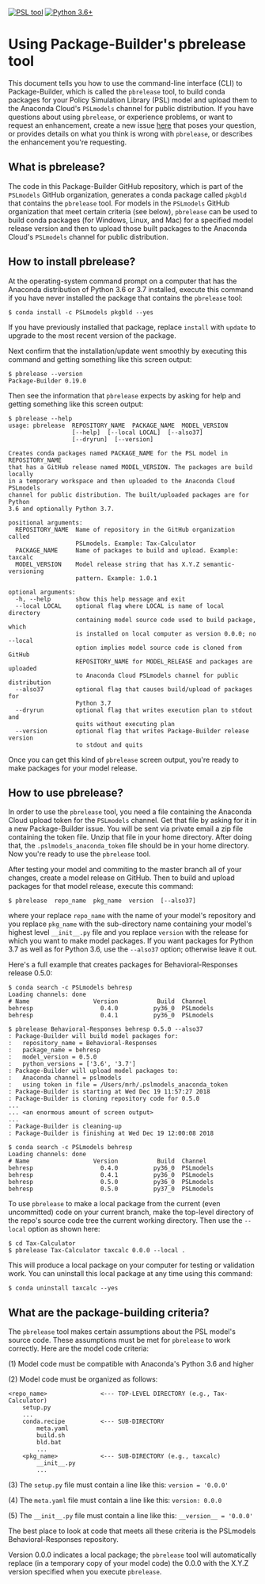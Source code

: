 [![PSL tool](https://img.shields.io/badge/PSL-tool-a0a0a0.svg)](https://www.PSLmodels.org)
[![Python 3.6+](https://img.shields.io/badge/python-3.6%2B-blue.svg)](https://www.python.org/downloads/release/python-360/)


Using Package-Builder's pbrelease tool
======================================

This document tells you how to use the command-line interface (CLI) to
Package-Builder, which is called the `pbrelease` tool, to build conda
packages for your Policy Simulation Library (PSL) model and upload
them to the Anaconda Cloud's `PSLmodels` channel for public
distribution.  If you have questions about using `pbrelease`, or
experience problems, or want to request an enhancement, create a new
issue
[here](https://github.com/PSLmodels/Package-Builder/issues)
that poses your question, or provides details on what you think is
wrong with `pbrelease`, or describes the enhancement you're
requesting.


What is pbrelease?
------------------

The code in this Package-Builder GitHub repository, which is part of
the `PSLmodels` GitHub organization, generates a conda package called
`pkgbld` that contains the `pbrelease` tool.  For models in the
`PSLmodels` GitHub organization that meet certain criteria (see
below), `pbrelease` can be used to build conda packages (for Windows,
Linux, and Mac) for a specified model release version and then to
upload those built packages to the Anaconda Cloud's `PSLmodels`
channel for public distribution.

How to install pbrelease?
-------------------------

At the operating-system command prompt on a computer that has the
Anaconda distribution of Python 3.6 or 3.7 installed, execute this
command if you have never installed the package that contains the
`pbrelease` tool:

```
$ conda install -c PSLmodels pkgbld --yes
```

If you have previously installed that package, replace `install` with
`update` to upgrade to the most recent version of the package.

Next confirm that the installation/update went smoothly by executing
this command and getting something like this screen output:

```
$ pbrelease --version
Package-Builder 0.19.0
```

Then see the information that `pbrelease` expects by asking for help
and getting something like this screen output:

```
$ pbrelease --help
usage: pbrelease  REPOSITORY_NAME  PACKAGE_NAME  MODEL_VERSION
                  [--help]  [--local LOCAL]  [--also37]
                  [--dryrun]  [--version]

Creates conda packages named PACKAGE_NAME for the PSL model in REPOSITORY_NAME
that has a GitHub release named MODEL_VERSION. The packages are build locally
in a temporary workspace and then uploaded to the Anaconda Cloud PSLmodels
channel for public distribution. The built/uploaded packages are for Python
3.6 and optionally Python 3.7.

positional arguments:
  REPOSITORY_NAME  Name of repository in the GitHub organization called
                   PSLmodels. Example: Tax-Calculator
  PACKAGE_NAME     Name of packages to build and upload. Example: taxcalc
  MODEL_VERSION    Model release string that has X.Y.Z semantic-versioning
                   pattern. Example: 1.0.1

optional arguments:
  -h, --help       show this help message and exit
  --local LOCAL    optional flag where LOCAL is name of local directory
                   containing model source code used to build package, which
                   is installed on local computer as version 0.0.0; no --local
                   option implies model source code is cloned from GitHub
                   REPOSITORY_NAME for MODEL_RELEASE and packages are uploaded
                   to Anaconda Cloud PSLmodels channel for public distribution
  --also37         optional flag that causes build/upload of packages for
                   Python 3.7
  --dryrun         optional flag that writes execution plan to stdout and
                   quits without executing plan
  --version        optional flag that writes Package-Builder release version
                   to stdout and quits
```

Once you can get this kind of `pbrelease` screen output, you're ready
to make packages for your model release.


How to use pbrelease?
---------------------

In order to use the `pbrelease` tool, you need a file containing the
Anaconda Cloud upload token for the `PSLmodels` channel.  Get that
file by asking for it in a new Package-Builder issue.  You will be
sent via private email a zip file containing the token file.  Unzip
that file in your home directory.  After doing that, the
`.pslmodels_anaconda_token` file should be in your home directory.
Now you're ready to use the `pbrelease` tool.

After testing your model and commiting to the master branch all of
your changes, create a model release on GitHub.  Then to build and
upload packages for that model release, execute this command:

```
$ pbrelease  repo_name  pkg_name  version  [--also37]
```

where your replace `repo_name` with the name of your model's
repository and you replace `pkg_name` with the sub-directory name
containing your model's highest level `__init__.py` file and you
replace `version` with the release for which you want to make
model packages.  If you want packages for Python 3.7 as well as
for Python 3.6, use the `--also37` option; otherwise leave it out.

Here's a full example that creates packages for Behavioral-Responses
release 0.5.0:

```
$ conda search -c PSLmodels behresp
Loading channels: done
# Name                  Version           Build  Channel
behresp                   0.4.0          py36_0  PSLmodels
behresp                   0.4.1          py36_0  PSLmodels

$ pbrelease Behavioral-Responses behresp 0.5.0 --also37
: Package-Builder will build model packages for:
:   repository_name = Behavioral-Responses
:   package_name = behresp
:   model_version = 0.5.0
:   python_versions = ['3.6', '3.7']
: Package-Builder will upload model packages to:
:   Anaconda channel = pslmodels
:   using token in file = /Users/mrh/.pslmodels_anaconda_token
: Package-Builder is starting at Wed Dec 19 11:57:27 2018
: Package-Builder is cloning repository code for 0.5.0
...
... <an enormous amount of screen output>
...
: Package-Builder is cleaning-up
: Package-Builder is finishing at Wed Dec 19 12:00:08 2018

$ conda search -c PSLmodels behresp
Loading channels: done
# Name                  Version           Build  Channel
behresp                   0.4.0          py36_0  PSLmodels
behresp                   0.4.1          py36_0  PSLmodels
behresp                   0.5.0          py36_0  PSLmodels
behresp                   0.5.0          py37_0  PSLmodels
```

To use `pbrelease` to make a local package from the current (even uncommitted)
code on your current branch, make the top-level directory of the repo's source
code tree the current working directory.  Then use the `--local` option as
shown here:
```
$ cd Tax-Calculator
$ pbrelease Tax-Calculator taxcalc 0.0.0 --local .
```
This will produce a local package on your computer for testing or validation
work.  You can uninstall this local package at any time using this command:
```
$ conda uninstall taxcalc --yes
```

What are the package-building criteria?
---------------------------------------

The `pbrelease` tool makes certain assumptions about the PSL
model's source code.  These assumptions must be met for `pbrelease` to
work correctly.  Here are the model code criteria:

(1) Model code must be compatible with Anaconda's Python 3.6 and higher

(2) Model code must be organized as follows:

```
<repo_name>               <--- TOP-LEVEL DIRECTORY (e.g., Tax-Calculator)
    setup.py
    ...
    conda.recipe          <--- SUB-DIRECTORY
        meta.yaml
        build.sh
        bld.bat
        ...
    <pkg_name>            <--- SUB-DIRECTORY (e.g., taxcalc)
        __init__.py
        ...
```

(3) The `setup.py` file must contain a line like this: `version = '0.0.0'`

(4) The `meta.yaml` file must contain a line like this: `version: 0.0.0`

(5) The `__init__.py` file must contain a line like this: `__version__ = '0.0.0'`

The best place to look at code that meets all these criteria is the
PSLmodels Behavioral-Responses repository.

Version 0.0.0 indicates a local package; the `pbrelease` tool will
automatically replace (in a temporary copy of your model code) the
0.0.0 with the X.Y.Z version specified when you execute `pbrelease`.
